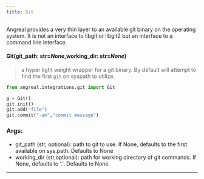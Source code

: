 ```yaml
---
title: Git
---
```


Angreal provides a very thin layer to an available git binary on the operating system. It is not
an interface to libgit or libgit2 but an interface to a command line interface.

#### Git(**git_path**: str=*None*,**working_dir**: str=*None*)
> a hyper light weight wrapper for a git binary. By default will attempt to find the first `git` on syspath to utilize.

```python
from angreal.integrations.git import Git

g = Git()
git.init()
git.add("file")
git.commit("-am","commit message")

```
### Args:
- git_path (str, optional): path to git to use. If None, defaults to the first available on sys.path. Defaults to None
- working_dir (str,optional): path for working directory of git commands. If None, defaults to '.'. Defaults to None
---
